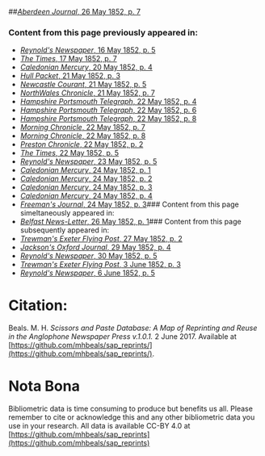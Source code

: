 ##[*Aberdeen Journal*, 26 May 1852, p. 7](https://mhbeals.github.io/sap_html/Aberdeen-Journal/Aberdeen-Journal-26-May-1852-p-7)

### Content from this page previously appeared in:
+ [*Reynold's Newspaper*, 16 May 1852, p. 5](https://mhbeals.github.io/sap_html/Reynold's-Newspaper/Reynold's-Newspaper-16-May-1852-p-5)
+ [*The Times*, 17 May 1852, p. 7](https://mhbeals.github.io/sap_html/The-Times/The-Times-17-May-1852-p-7)
+ [*Caledonian Mercury*, 20 May 1852, p. 4](https://mhbeals.github.io/sap_html/Caledonian-Mercury/Caledonian-Mercury-20-May-1852-p-4)
+ [*Hull Packet*, 21 May 1852, p. 3](https://mhbeals.github.io/sap_html/Hull-Packet/Hull-Packet-21-May-1852-p-3)
+ [*Newcastle Courant*, 21 May 1852, p. 5](https://mhbeals.github.io/sap_html/Newcastle-Courant/Newcastle-Courant-21-May-1852-p-5)
+ [*NorthWales Chronicle*, 21 May 1852, p. 7](https://mhbeals.github.io/sap_html/NorthWales-Chronicle/NorthWales-Chronicle-21-May-1852-p-7)
+ [*Hampshire Portsmouth Telegraph*, 22 May 1852, p. 4](https://mhbeals.github.io/sap_html/Hampshire-Portsmouth-Telegraph/Hampshire-Portsmouth-Telegraph-22-May-1852-p-4)
+ [*Hampshire Portsmouth Telegraph*, 22 May 1852, p. 6](https://mhbeals.github.io/sap_html/Hampshire-Portsmouth-Telegraph/Hampshire-Portsmouth-Telegraph-22-May-1852-p-6)
+ [*Hampshire Portsmouth Telegraph*, 22 May 1852, p. 8](https://mhbeals.github.io/sap_html/Hampshire-Portsmouth-Telegraph/Hampshire-Portsmouth-Telegraph-22-May-1852-p-8)
+ [*Morning Chronicle*, 22 May 1852, p. 7](https://mhbeals.github.io/sap_html/Morning-Chronicle/Morning-Chronicle-22-May-1852-p-7)
+ [*Morning Chronicle*, 22 May 1852, p. 8](https://mhbeals.github.io/sap_html/Morning-Chronicle/Morning-Chronicle-22-May-1852-p-8)
+ [*Preston Chronicle*, 22 May 1852, p. 2](https://mhbeals.github.io/sap_html/Preston-Chronicle/Preston-Chronicle-22-May-1852-p-2)
+ [*The Times*, 22 May 1852, p. 5](https://mhbeals.github.io/sap_html/The-Times/The-Times-22-May-1852-p-5)
+ [*Reynold's Newspaper*, 23 May 1852, p. 5](https://mhbeals.github.io/sap_html/Reynold's-Newspaper/Reynold's-Newspaper-23-May-1852-p-5)
+ [*Caledonian Mercury*, 24 May 1852, p. 1](https://mhbeals.github.io/sap_html/Caledonian-Mercury/Caledonian-Mercury-24-May-1852-p-1)
+ [*Caledonian Mercury*, 24 May 1852, p. 2](https://mhbeals.github.io/sap_html/Caledonian-Mercury/Caledonian-Mercury-24-May-1852-p-2)
+ [*Caledonian Mercury*, 24 May 1852, p. 3](https://mhbeals.github.io/sap_html/Caledonian-Mercury/Caledonian-Mercury-24-May-1852-p-3)
+ [*Caledonian Mercury*, 24 May 1852, p. 4](https://mhbeals.github.io/sap_html/Caledonian-Mercury/Caledonian-Mercury-24-May-1852-p-4)
+ [*Freeman's Journal*, 24 May 1852, p. 3](https://mhbeals.github.io/sap_html/Freeman's-Journal/Freeman's-Journal-24-May-1852-p-3)### Content from this page simeltaneously appeared in:
+ [*Belfast News-Letter*, 26 May 1852, p. 1](https://mhbeals.github.io/sap_html/Belfast-News-Letter/Belfast-News-Letter-26-May-1852-p-1)### Content from this page subsequently appeared in:
+ [*Trewman's Exeter Flying Post*, 27 May 1852, p. 2](https://mhbeals.github.io/sap_html/Trewman's-Exeter-Flying-Post/Trewman's-Exeter-Flying-Post-27-May-1852-p-2)
+ [*Jackson's Oxford Journal*, 29 May 1852, p. 4](https://mhbeals.github.io/sap_html/Jackson's-Oxford-Journal/Jackson's-Oxford-Journal-29-May-1852-p-4)
+ [*Reynold's Newspaper*, 30 May 1852, p. 5](https://mhbeals.github.io/sap_html/Reynold's-Newspaper/Reynold's-Newspaper-30-May-1852-p-5)
+ [*Trewman's Exeter Flying Post*, 3 June 1852, p. 3](https://mhbeals.github.io/sap_html/Trewman's-Exeter-Flying-Post/Trewman's-Exeter-Flying-Post-3-June-1852-p-3)
+ [*Reynold's Newspaper*, 6 June 1852, p. 5](https://mhbeals.github.io/sap_html/Reynold's-Newspaper/Reynold's-Newspaper-6-June-1852-p-5)
                    
# Citation: 

Beals. M. H. *Scissors and Paste Database: A Map of Reprinting and Reuse in the Anglophone Newspaper Press v.1.0.1.* 2 June 2017. Available at [https://github.com/mhbeals/sap_reprints/](https://github.com/mhbeals/sap_reprints/). 
                    
# Nota Bona

Bibliometric data is time consuming to produce but benefits us all. Please remember to cite or acknowledge this and any other bibliometric data you use in your research. All data is available CC-BY 4.0 at [https://github.com/mhbeals/sap_reprints](https://github.com/mhbeals/sap_reprints)